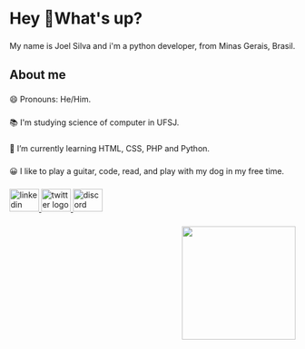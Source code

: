 <h1 align="left">Hey 🤟What's up?</h1>

###
<p align="left">My name is Joel Silva and i'm a python developer, from  Minas Gerais, Brasil.</p>

###
<h2 align="left">About me</h2>

###

<p align="left">😄 Pronouns: He/Him.</p>

###

<p align="left">📚 I'm studying science of computer in UFSJ.</p>

###

<p align="left">🌱 I’m currently learning HTML, CSS, PHP and Python.</p>

###

<p align="left">😀 I like to play a guitar, code, read, and play with my dog in my free time.</p>

###

<p align="left"></p>

###
<div align="left">
  <a href="https://www.linkedin.com/in/joel-silva-3087a1193/" target="_blank">
    <img src="https://raw.githubusercontent.com/maurodesouza/profile-readme-generator/master/src/assets/icons/social/linkedin/default.svg" width="52" height="40" alt="linkedin logo"  />
  </a>
  <a href="https://twitter.com/jorelzu" target="_blank">
    <img src="https://raw.githubusercontent.com/maurodesouza/profile-readme-generator/master/src/assets/icons/social/twitter/default.svg" width="52" height="40" alt="twitter logo"  />
  </a>
  <a href="joel#6553" target="_blank">
    <img src="https://raw.githubusercontent.com/maurodesouza/profile-readme-generator/master/src/assets/icons/social/discord/default.svg" width="52" height="40" alt="discord logo"  />
  </a>
</div>

###
<div align="right">
  <img height="200" src="https://c.tenor.com/JWJRjZFUa_cAAAAC/one-piece-anime.gif"  />
</div>

###



